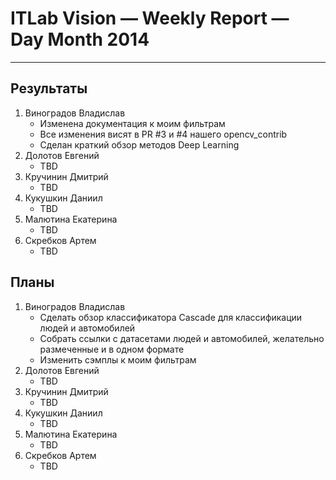 # ITLab Vision — Weekly Report — Day Month 2014

----------------

## Результаты

  1. Виноградов Владислав
     - Изменена документация к моим фильтрам
     - Все изменения висят в PR #3 и #4 нашего opencv_contrib
     - Сделан краткий обзор методов Deep Learning
  1. Долотов Евгений
     - TBD
  1. Кручинин Дмитрий
     - TBD
  1. Кукушкин Даниил
     - TBD
  1. Малютина Екатерина
     - TBD
  1. Скребков Артем
     - TBD

## Планы

  1. Виноградов Владислав
     - Сделать обзор классификатора Cascade для классификации людей и автомобилей
     - Собрать ссылки с датасетами людей и автомобилей, желательно размеченные и в одном формате
     - Изменить сэмплы к моим фильтрам
  1. Долотов Евгений
     - TBD
  1. Кручинин Дмитрий
     - TBD
  1. Кукушкин Даниил
     - TBD
  1. Малютина Екатерина
     - TBD
  1. Скребков Артем
     - TBD
